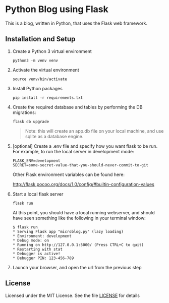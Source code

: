 # Python Blog using Flask

This is a blog, written in Python, that uses the Flask web framework.

## Installation and Setup

1. Create a Python 3 virtual environment

    `python3 -m venv venv`

2. Activate the virtual environment

    `source venv/bin/activate`

3. Install Python packages

    `pip install -r requirements.txt`

4. Create the required database and tables by performing the DB migrations:

    `flask db upgrade`

    > Note: this will create an app.db file on your local machine, and use sqlite as a database engine.

5. [optional] Create a .env file and specify how you want flask to be run. For example, to run the local server in development mode:

    ``` env
    FLASK_ENV=development
    SECRET=some-secret-value-that-you-should-never-commit-to-git
    ```
    Other Flask environment variables can be found here:

    <http://flask.pocoo.org/docs/1.0/config/#builtin-configuration-values>

6. Start a local flask server

    `flask run`

    At this point, you should have a local running webserver, and should have seen something like the following in your terminal window:

    ``` shell
    $ flask run
    * Serving Flask app "microblog.py" (lazy loading)
    * Environment: development
    * Debug mode: on
    * Running on http://127.0.0.1:5000/ (Press CTRL+C to quit)
    * Restarting with stat
    * Debugger is active!
    * Debugger PIN: 123-456-789
    ```

7. Launch your browser, and open the url from the previous step

## License

Licensed under the MIT License.
See the file [LICENSE](LICENSE) for details